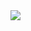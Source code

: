 <a href="https://portal.azure.com/#create/Microsoft.Template/uri/https%3A%2F%2Fraw.githubusercontent.com%2Fwallacetech%2FThunderChicken%2fmaster%2Fdevtestlab%2Fazuredeploy.json" target="_blank">
    <img src="http://azuredeploy.net/deploybutton.png"/>
</a>
